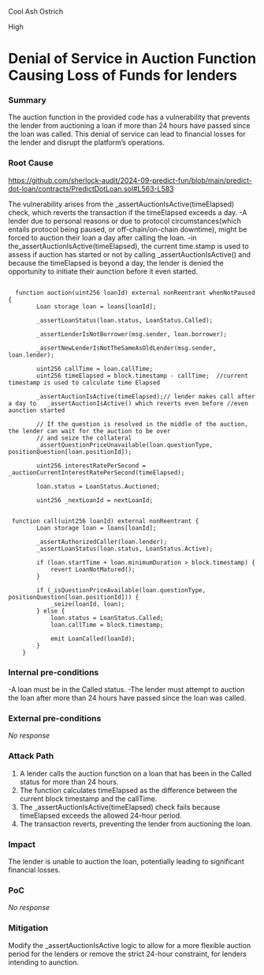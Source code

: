 Cool Ash Ostrich

High

# Denial of Service in Auction Function Causing Loss of Funds for lenders

### Summary

The auction function in the provided code has a vulnerability that prevents the lender from auctioning a loan if more than 24 hours have passed since the loan was called. This denial of service can lead to financial losses for the lender and disrupt the platform’s operations.

### Root Cause

https://github.com/sherlock-audit/2024-09-predict-fun/blob/main/predict-dot-loan/contracts/PredictDotLoan.sol#L563-L583

The vulnerability arises from the _assertAuctionIsActive(timeElapsed) check, which reverts the transaction if the timeElapsed exceeds a day. 
-A lender due to personal reasons or due to protocol circumstances(which entails protocol being paused, or off-chain/on-chain downtime), might be forced to auction their  loan a day after calling the loan.
-in the_assertAuctionIsActive(timeElapsed), the current time.stamp is used to assess if auction has started or not by calling _assertAuctionIsActive() and because the timeElapsed is beyond a day, the lender is denied the opportunity to initiate their aunction before it even started.

```solidity

  function auction(uint256 loanId) external nonReentrant whenNotPaused {
        Loan storage loan = loans[loanId];

        _assertLoanStatus(loan.status, LoanStatus.Called);

        _assertLenderIsNotBorrower(msg.sender, loan.borrower);

        _assertNewLenderIsNotTheSameAsOldLender(msg.sender, loan.lender);

        uint256 callTime = loan.callTime;
        uint256 timeElapsed = block.timestamp - callTime;  //current timestamp is used to calculate time Elapsed

        _assertAuctionIsActive(timeElapsed);// lender makes call after a day to   _assertAuctionIsActive() which reverts even before //even aunction started

        // If the question is resolved in the middle of the auction, the lender can wait for the auction to be over
        // and seize the collateral
        _assertQuestionPriceUnavailable(loan.questionType, positionQuestion[loan.positionId]);

        uint256 interestRatePerSecond = _auctionCurrentInterestRatePerSecond(timeElapsed);

        loan.status = LoanStatus.Auctioned;

        uint256 _nextLoanId = nextLoanId;
    
```
```solidity
 function call(uint256 loanId) external nonReentrant {
        Loan storage loan = loans[loanId];

        _assertAuthorizedCaller(loan.lender);
        _assertLoanStatus(loan.status, LoanStatus.Active);

        if (loan.startTime + loan.minimumDuration > block.timestamp) {
            revert LoanNotMatured();
        }

        if (_isQuestionPriceAvailable(loan.questionType, positionQuestion[loan.positionId])) {
            _seize(loanId, loan);
        } else {
            loan.status = LoanStatus.Called;
            loan.callTime = block.timestamp;

            emit LoanCalled(loanId);
        }
    }
```


### Internal pre-conditions

-A loan must be in the Called status.
-The lender must attempt to auction the loan after more than 24 hours have passed since the loan was called.

### External pre-conditions

_No response_

### Attack Path

1. A lender calls the auction function on a loan that has been in the Called status for more than 24 hours.
2. The function calculates timeElapsed as the difference between the current block timestamp and the callTime.
3. The _assertAuctionIsActive(timeElapsed) check fails because timeElapsed exceeds the allowed 24-hour period.
4. The transaction reverts, preventing the lender from auctioning the loan.

### Impact

The lender is unable to auction the loan, potentially leading to significant financial losses.

### PoC

_No response_

### Mitigation

Modify the _assertAuctionIsActive logic to allow for a more flexible auction period for the lenders or remove the strict 24-hour constraint, for lenders intending to aunction.